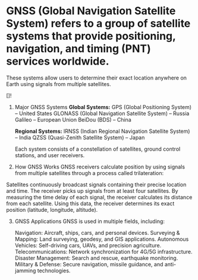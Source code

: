 # GNSS (Global Navigation Satellite System) refers to a group of satellite systems that provide positioning, navigation, and timing (PNT) services worldwide.
These systems allow users to determine their exact location anywhere on Earth using signals from multiple satellites.

[]!

1. Major GNSS Systems
   **Global Systems:**
   GPS (Global Positioning System) – United States
   GLONASS (Global Navigation Satellite System) – Russia
   Galileo – European Union
   BeiDou (BDS) – China

   **Regional Systems:**
   IRNSS (Indian Regional Navigation Satellite System) – India
   QZSS (Quasi-Zenith Satellite System) – Japan

   Each system consists of a constellation of satellites, ground control stations, and user receivers.

  2. How GNSS Works
   GNSS receivers calculate position by using signals from multiple satellites through a process called trilateration:

   Satellites continuously broadcast signals containing their precise location and time.
   The receiver picks up signals from at least four satellites.
   By measuring the time delay of each signal, the receiver calculates its distance from each satellite.
   Using this data, the receiver determines its exact position (latitude, longitude, altitude).

  3. GNSS Applications
     GNSS is used in multiple fields, including:

     Navigation: Aircraft, ships, cars, and personal devices.
     Surveying & Mapping: Land surveying, geodesy, and GIS applications.
     Autonomous Vehicles: Self-driving cars, UAVs, and precision agriculture.
     Telecommunications: Network synchronization for 4G/5G infrastructure.
     Disaster Management: Search and rescue, earthquake monitoring.
     Military & Defense: Secure navigation, missile guidance, and anti-jamming technologies.


